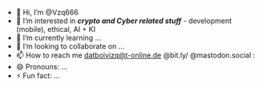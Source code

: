 - 👋 Hi, I’m @Vzq666
- 👀 I’m interested in **_crypto and Cyber related stuff_** - development (mobile), ethical, AI + KI
- 🌱 I’m currently learning ...
- 💞️ I’m looking to collaborate on ...
- 📫 How to reach me 
datboivizq@t-online.de
@bit.ly/
@mastodon.social : 
- 😄 Pronouns: ...
- ⚡ Fun fact: ...

<!---
Vzq666/Vzq666 is a ✨ special ✨ repository because its `README.md` (this file) appears on your GitHub profile.
You can click the Preview link to take a look at your changes.
--->

